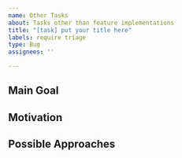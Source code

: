 ```yaml
---
name: Other Tasks
about: Tasks other than feature implementations
title: "[task] put your title here"
labels: require triage
type: Bug
assignees: ''

---
```


## Main Goal

<!-- Fill the main goal of this task -->

## Motivation

<!-- Why do you think the task makes McTT better? -->

## Possible Approaches

<!-- Do you have specific methods to handle the task? What are they and what are their pros and cons? -->
